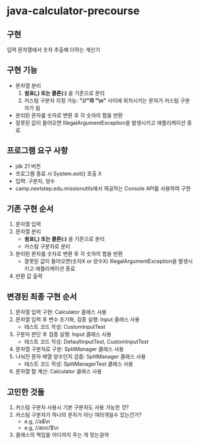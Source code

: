 # java-calculator-precourse

## 구현
입력 문자열에서 숫자 추출해 더하는 계산기

## 구현 기능
- 문자열 분리
    1. **쉼표(,) 또는 콜론(:)** 을 기준으로 분리
    2. 커스텀 구분자 지정 가능: **"//"와 "\n"** 사이에 위치시키는 문자가 커스텀 구분자가 됨
- 분리된 문자를 숫자로 변환 후 각 숫자의 합을 반환
- 잘못된 값이 들어오면 IllegalArgumentException을 발생시키고 애플리케이션 종료

## 프로그램 요구 사항
- jdk 21 버전
- 프로그램 종료 시 System.exit() 호출 X
- 입력: 구분자, 양수
- camp.nextstep.edu.missionutils에서 제공하는 Console API를 사용하여 구현

## 기존 구현 순서
1. 문자열 입력
2. 문자열 분리
    - **쉼표(,) 또는 콜론(:)** 을 기준으로 분리
    - 커스텀 구분자로 분리
3. 분리된 문자를 숫자로 변환 후 각 숫자의 합을 반환
    - 잘못된 값이 들어오면(숫자X or 양수X) IllegalArgumentException을 발생시키고 애플리케이션 종료
4. 반환 값 출력

## 변경된 최종 구현 순서
1. 문자열 입력 구현: Calculator 클래스 사용
2. 문자열 입력 후 변수 초기화, 검증 실행: Input 클래스 사용
   - 테스트 코드 작성: CustomInputTest
3. 구분자 판단 후 검증 실행: Input 클래스 사용
   - 테스트 코드 작성: DefaultInputTest, CustomInputTest
4. 문자열 구분자로 구분: SplitManager 클래스 사용
5. 나눠진 문자 배열 양수인지 검증: SplitManager 클래스 사용
   - 테스트 코드 작성: SplitManagerTest 클래스 사용
6. 문자열 합 계산: Calculator 클래스 사용

## 고민한 것들
1. 커스텀 구분자 사용시 기본 구분자도 사용 가능한 것?
2. 커스텀 구분자가 하나의 문자가 아닌 여러개일수 있는건가?
   - e.g, //a$\n
   - e.g, //a\n//$\n
3. 클래스의 책임을 어디까지 주는 게 맞는걸까
